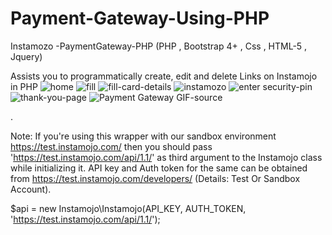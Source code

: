 # Payment-Gateway-Using-PHP
Instamozo -PaymentGateway-PHP (PHP , Bootstrap 4+ , Css , HTML-5 , Jquery)


Assists you to programmatically create, edit and delete Links on Instamojo in PHP
![home](https://user-images.githubusercontent.com/45098599/79463263-3b416a00-8016-11ea-89eb-a05cc308f9a9.png)
![fill](https://user-images.githubusercontent.com/45098599/79463273-3ed4f100-8016-11ea-8770-0baf02b7534e.png)
![fill-card-details](https://user-images.githubusercontent.com/45098599/79463331-5613de80-8016-11ea-8efa-036630acdc25.png)
![instamozo](https://user-images.githubusercontent.com/45098599/79463348-5b712900-8016-11ea-95ca-6c0b38377089.png)
![enter security-pin](https://user-images.githubusercontent.com/45098599/79463372-6330cd80-8016-11ea-8c39-5049637e5dd9.png)
![thank-you-page](https://user-images.githubusercontent.com/45098599/79463383-67f58180-8016-11ea-8de0-2cfb0c7f4136.png)
![Payment Gateway GIF-source](https://user-images.githubusercontent.com/45098599/79463992-2a452880-8017-11ea-98ee-8a0ee111b9e7.gif)

.

Note: If you're using this wrapper with our sandbox environment https://test.instamojo.com/ then you should pass 'https://test.instamojo.com/api/1.1/' as third argument to the Instamojo class while initializing it. API key and Auth token for the same can be obtained from https://test.instamojo.com/developers/ (Details: Test Or Sandbox Account).

$api = new Instamojo\Instamojo(API_KEY, AUTH_TOKEN, 'https://test.instamojo.com/api/1.1/');
